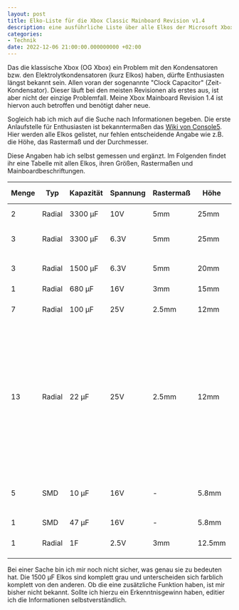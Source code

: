 ```yaml
---
layout: post
title: Elko-Liste für die Xbox Classic Mainboard Revision v1.4
description: eine ausführliche Liste über alle Elkos der Microsoft Xbox Classic Mainboard Revision v1.4
categories:
- Technik
date: 2022-12-06 21:00:00.000000000 +02:00
---
```


Das die klassische Xbox (OG Xbox) ein Problem mit den Kondensatoren bzw. den Elektrolytkondensatoren (kurz Elkos) haben, dürfte Enthusiasten längst bekannt sein. Allen voran der sogenannte "Clock Capacitor" (Zeit-Kondensator). Dieser läuft bei den meisten Revisionen als erstes aus, ist aber nicht der einzige Problemfall. Meine Xbox Mainboard Revision 1.4 ist hiervon auch betroffen und benötigt daher neue.

Sogleich hab ich mich auf die Suche nach Informationen begeben. Die erste Anlaufstelle für Enthusiasten ist bekanntermaßen das [Wiki von Console5](https://wiki.console5.com/wiki/Microsoft_Xbox#v1.4). Hier werden alle Elkos gelistet, nur fehlen entscheidende Angabe wie z.B. die Höhe, das Rastermaß und der Durchmesser.

Diese Angaben hab ich selbst gemessen und ergänzt.
Im Folgenden findet ihr eine Tabelle mit allen Elkos, ihren Größen, Rastermaßen und Mainboardbeschriftungen.

| **Menge** | **Typ** | **Kapazität** | **Spannung** | **Rastermaß** | **Höhe** | **Durchmesser** | **Mainboard Positionen** |
|-----------|---------|---------------|--------------|---------------|----------|-----------------|--------------------------|
| 2         | Radial  | 3300 μF       | 10V          | 5mm           | 25mm     | 12,5mm          | C1G1, C7G1               |
| 3         | Radial  | 3300 μF       | 6.3V         | 5mm           | 25mm     | 9mm             | C1E1, C2E4, C3E2         |
| 3         | Radial  | 1500 μF       | 6.3V         | 5mm           | 20mm     | 10mm            | C4F9, C7E2, C7F1         |
| 1         | Radial  | 680 μF        | 16V          | 3mm           | 15mm     | 8mm             | C5A4                     |
| 7         | Radial  | 100 μF        | 25V          | 2.5mm         | 12mm     | 6.3mm           | C1E1, C2E4, C3E2         |
| 13        | Radial  | 22 μF         | 25V          | 2.5mm         | 12mm     | 5mm             | C1G3, C1G6, C2G2, C3F6, C3G1, C4G4, C4G8, C5F5, C6G1, C7B5, C7G6, C8C2, C8E3 (gerne mal ein SMD Elko) |
| 5         | SMD     | 10 μF         | 16V          | -             | 5.8mm    | 4mm             | C6A10, C6A11, C6A4, C6B4, C6B6 |
| 1         | SMD     | 47 μF         | 16V          | -             | 5.8mm    | 6.5mm           | C7B2                     |
| 1         | Radial  | 1F            | 2.5V         | 3mm           | 12.5mm   | 7.7mm           | C7G2 (Clock Cap)         |

Bei einer Sache bin ich mir noch nicht sicher, was genau sie zu bedeuten hat. Die 1500 μF Elkos sind komplett grau und unterscheiden sich farblich komplett von den anderen. Ob die eine zusätzliche Funktion haben, ist mir bisher nicht bekannt. Sollte ich hierzu ein Erkenntnisgewinn haben, editier ich die Informationen selbstverständlich.
